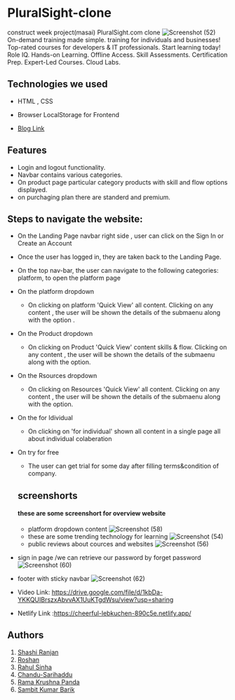 # PluralSight-clone
construct week project(masai) PluralSight.com clone
![Screenshot (52)](https://user-images.githubusercontent.com/94555507/161410163-36033ae4-f7df-4508-96b3-c7cf563be10e.png)
On-demand training made simple.  training for individuals and businesses! Top-rated courses for developers & IT professionals. Start learning today! Role IQ. Hands-on Learning. Offline Access. Skill Assessments. Certification Prep. Expert-Led Courses. Cloud Labs.
## Technologies we used
<!-- <hr> -->
- HTML , CSS
- Browser LocalStorage for Frontend

- [Blog Link](https://medium.com/@chandutheruler3/technology-workforce-development-website-clone-ad865a7a8ebc)


## Features 
<!-- --- -->
- Login and logout functionality.
- Navbar contains various categories.
- On product page particular category products with skill and flow options displayed.
- on purchaging plan there are standerd and premium.

## Steps to navigate the website:
<!-- <hr> -->
- On the Landing Page navbar right side , user can click on the Sign In or Create an Account
- Once the user has logged in, they are taken back to the Landing Page.
- On the top nav-bar, the user can navigate to the following categories: platform, to open the platform page
- On the platform dropdown 
  - On clicking on platform 'Quick View' all content. Clicking on any content , the user will be shown the details of the submaenu along with the option .
- On the Product dropdown 
  - On clicking on Product 'Quick View'  content skills & flow. Clicking on any content , the user will be shown the details of the submaenu along with the option.
- On the Rsources dropdown 
  - On clicking on Resources 'Quick View'  all content. Clicking on any content , the user will be shown the details of the submaenu along with the option.
- On the for Idividual 
  - On clicking on 'for individual' shown all content in a single page all about individual colaberation 
- On try for free 
  - The user can get trial for some day after filling terms&condition of company.

  ## screenshorts
  #### these are some screenshort for overview website
  -  platform dropdown content 
  ![Screenshot (58)](https://user-images.githubusercontent.com/94555507/161411107-c0fd89a4-5f7a-4475-8916-91326d48a753.png)
  - these are some trending technology for learning 
  ![Screenshot (54)](https://user-images.githubusercontent.com/94555507/161410707-9c1164c1-9d13-42cb-852b-c90aa47ad3cc.png)
  - public reviews about cources and websites 
![Screenshot (56)](https://user-images.githubusercontent.com/94555507/161411029-baa67c18-00f3-4815-a732-8212dc5c12cb.png)
 - sign in page /we can retrieve our password by forget password
 ![Screenshot (60)](https://user-images.githubusercontent.com/94555507/161411318-25a19c6c-f5f5-418b-a2f7-8725d8f0754b.png)
  - footer with sticky navbar
 ![Screenshot (62)](https://user-images.githubusercontent.com/94555507/161411377-de82c775-4759-49cb-8a14-f3fc88b8d4c1.png)

   - Video Link: https://drive.google.com/file/d/1kbDa-YKKQUIBrszxAbvvAX1UuKTgdWsu/view?usp=sharing
   - Netlify Link :https://cheerful-lebkuchen-890c5e.netlify.app/
   
   
   
   ## Authors

  1. [Shashi Ranjan](https://github.com/Sranjan4321) 
  2. [Roshan](https://github.com/roshan93190) 
  3. [Rahul Sinha](https://github.com/arif841236/rahulsinha1996) 
  4. [Chandu-Sarihaddu](https://github.com/Chandu-Sarihaddu)
  5. [Rama Krushna Panda](https://github.com/ramakrushnapanda634)
  6. [Sambit Kumar Barik](https://github.com/sambitkumar10)
